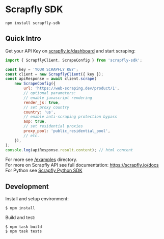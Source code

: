 # Scrapfly SDK

`npm install scrapfly-sdk`

## Quick Intro

Get your API Key on [scrapfly.io/dashboard](https://scrapfly.io/dashboard) and start scraping:

```javascript
import { ScrapflyClient, ScrapeConfig } from 'scrapfly-sdk';

const key = 'YOUR SCRAPFLY KEY';
const client = new ScrapflyClient({ key });
const apiResponse = await client.scrape(
    new ScrapeConfig({
        url: 'https://web-scraping.dev/product/1',
        // optional parameters:
        // enable javascript rendering
        render_js: true,
        // set proxy country
        country: 'us',
        // enable anti-scraping protection bypass
        asp: true,
        // set residential proxies
        proxy_pool: 'public_residential_pool',
        // etc.
    }),
);
console.log(apiResponse.result.content); // html content
```

For more see [/examples](/examples/) directory.  
For more on Scrapfly API see full documentation: <https://scrapfly.io/docs>  
For Python see [Scrapfly Python SDK](https://github.com/scrapfly/python-scrapfly)

## Development

Install and setup environment:

```shell
$ npm install
```

Build and test:

```shell
$ npm task build
$ npm task tests
```
